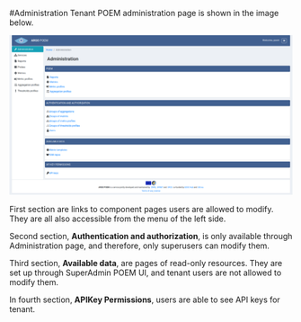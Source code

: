 #Administration
Tenant POEM administration page is shown in the image below.

![Tenant Administration](tenant_figs/administration.png)

First section are links to component pages users are allowed to modify. They are all also accessible from the menu of the left side.

Second section, **Authentication and authorization**, is only available through Administration page, and therefore, only superusers can modify them.

Third section, **Available data**, are pages of read-only resources. They are set up through SuperAdmin POEM UI, and tenant users are not allowed to modify them.

In fourth section, **APIKey Permissions**, users are able to see API keys for tenant.
